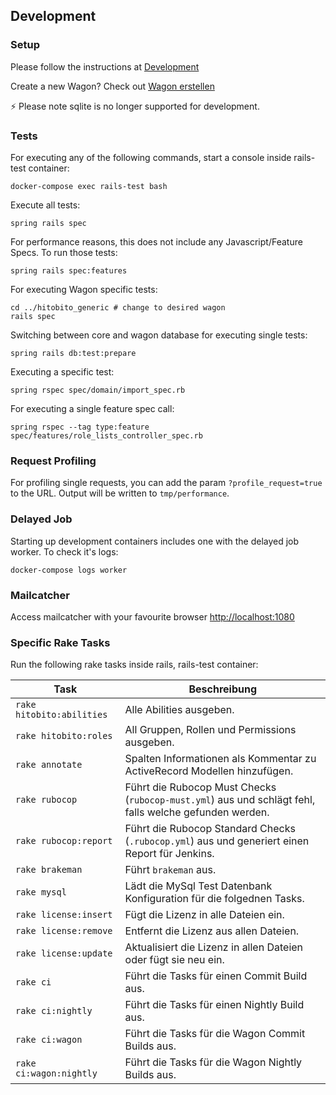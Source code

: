 ## Development

### Setup

Please follow the instructions at [Development](https://github.com/hitobito/development/)

Create a new Wagon? Check out [Wagon erstellen](04_wagons.md#wagon-erstellen)

⚡ Please note sqlite is no longer supported for development.

### Tests

For executing any of the following commands, start a console inside rails-test container:

    docker-compose exec rails-test bash

Execute all tests:

    spring rails spec

For performance reasons, this does not include any Javascript/Feature Specs. To run those tests: 

    spring rails spec:features

For executing Wagon specific tests:

    cd ../hitobito_generic # change to desired wagon
    rails spec

Switching between core and wagon database for executing single tests:

    spring rails db:test:prepare

Executing a specific test:

    spring rspec spec/domain/import_spec.rb
    
For executing a single feature spec call:

    spring rspec --tag type:feature spec/features/role_lists_controller_spec.rb

### Request Profiling

For profiling single requests, you can add the param `?profile_request=true` to the URL. Output will be written to `tmp/performance`.

### Delayed Job

Starting up development containers includes one with the delayed job worker. To check it's logs:

    docker-compose logs worker
    
### Mailcatcher

Access mailcatcher with your favourite browser [http://localhost:1080](http://localhost:1080)

### Specific Rake Tasks

Run the following rake tasks inside rails, rails-test container:

| Task | Beschreibung |
| --- | --- |
| `rake hitobito:abilities` | Alle Abilities ausgeben. |
| `rake hitobito:roles` | All Gruppen, Rollen und Permissions ausgeben. |
| `rake annotate` | Spalten Informationen als Kommentar zu ActiveRecord Modellen hinzufügen. |
| `rake rubocop` | Führt die Rubocop Must Checks (`rubocop-must.yml`) aus und schlägt fehl, falls welche gefunden werden. |
| `rake rubocop:report` | Führt die Rubocop Standard Checks (`.rubocop.yml`) aus und generiert einen Report für Jenkins. |
| `rake brakeman` | Führt `brakeman` aus. |
| `rake mysql` | Lädt die MySql Test Datenbank Konfiguration für die folgednen Tasks. |
| `rake license:insert` | Fügt die Lizenz in alle Dateien ein. |
| `rake license:remove` | Entfernt die Lizenz aus allen Dateien. |
| `rake license:update` | Aktualisiert die Lizenz in allen Dateien oder fügt sie neu ein. |
| `rake ci` | Führt die Tasks für einen Commit Build aus. |
| `rake ci:nightly` | Führt die Tasks für einen Nightly Build aus. |
| `rake ci:wagon` | Führt die Tasks für die Wagon Commit Builds aus. |
| `rake ci:wagon:nightly` | Führt die Tasks für die Wagon Nightly Builds aus. |
